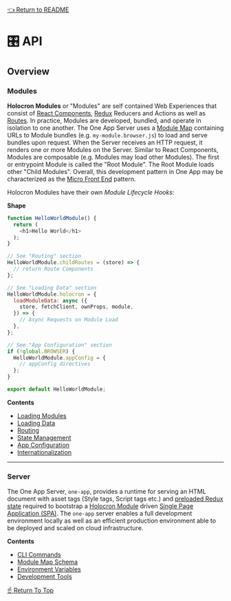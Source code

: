 [👈 Return to README](../../README.md)

# 🎛️ API

## Overview

### Modules

**Holocron Modules** or "Modules" are self contained Web Experiences that consist of [React Components](https://reactjs.org/docs/components-and-props.html), [Redux](https://redux.js.org/) Reducers and Actions as well as [Routes](https://github.com/americanexpress/one-app-router). In practice, Modules are developed, bundled, and operate in isolation to one another. The One App Server uses a [Module Map](../../README.md#building-and-deploying-a-holocron-module-map) containing URLs to Module bundles (e.g. `my-module.browser.js`) to load and serve bundles upon request. When the Server receives an HTTP request, it renders one or more Modules on the Server. Similar to React Components, Modules are composable (e.g. Modules may load other Modules). The first or entrypoint Module is called the "Root Module". The Root Module loads other "Child Modules". Overall, this development pattern in One App may be characterized as the [Micro Front End](https://martinfowler.com/articles/micro-frontends.html) pattern.

Holocron Modules have their own *Module Lifecycle Hooks*:

**Shape**
```js
function HelloWorldModule() {
  return (
    <h1>Hello World</h1>
  );
}

// See "Routing" section
HelloWorldModule.childRoutes = (store) => {
  // return Route Components
};

// See "Loading Data" section
HelloWorldModule.holocron = {
  loadModuleData: async ({
    store, fetchClient, ownProps, module,
  }) => {
    // Async Requests on Module Load
  },
};

// See "App Configuration" section
if (!global.BROWSER) {
  HelloWorldModule.appConfig = {
    // appConfig directives
  };
}

export default HelloWorldModule;
```

**Contents**
* [Loading Modules](./modules/Loading-Modules.md)
* [Loading Data](./modules/Loading-Data.md)
* [Routing](./modules/Routing.md)
* [State Management](./modules/State-Management.md)
* [App Configuration](./modules/App-Configuration.md)
* [Internationalization](./modules/Internationalization.md)

---

### Server

The One App Server, `one-app`, provides a runtime for serving an HTML document with asset tags (Style tags, Script tags etc.) and [preloaded Redux state](https://redux.js.org/recipes/server-rendering#inject-initial-component-html-and-state) required to bootstrap a [Holocron Module](#modules) driven [Single Page Application (SPA)](https://developer.mozilla.org/en-US/docs/Glossary/SPA). The `one-app` server enables a full development environment locally as well as an efficient production environment able to be deployed and scaled on cloud infrastructure.

**Contents**
* [CLI Commands](./server/Cli-Commands.md)
* [Module Map Schema](./server/Module-Map-Schema.md)
* [Environment Variables](./server/Environment-Variables.md)
* [Development Tools](./server/Development-Tools.md)

[☝️ Return To Top](#%EF%B8%8F-api)